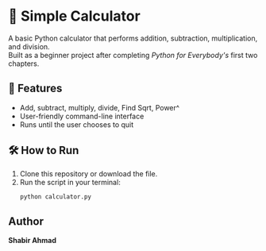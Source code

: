 # 🧮 Simple Calculator

A basic Python calculator that performs addition, subtraction, multiplication, and division.  
Built as a beginner project after completing *Python for Everybody's* first two chapters.

## 🚀 Features
- Add, subtract, multiply, divide, Find Sqrt, Power^
- User-friendly command-line interface
- Runs until the user chooses to quit

## 🛠️ How to Run
1. Clone this repository or download the file.
2. Run the script in your terminal:
   ```bash
   python calculator.py
## Author
**Shabir Ahmad**
